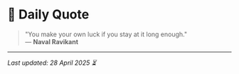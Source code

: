 # 📜 Daily Quote

> "You make your own luck if you stay at it long enough."  
> — **Naval Ravikant**

---

_Last updated: 28 April 2025 ⏳_

